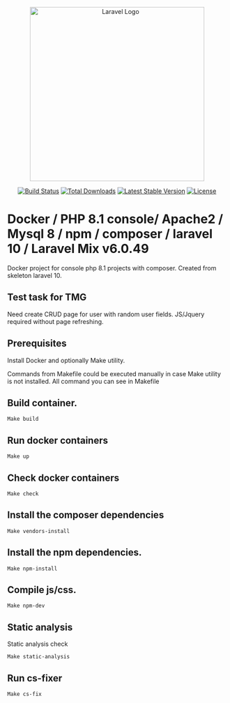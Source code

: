 <p align="center"><a href="https://laravel.com" target="_blank"><img src="https://raw.githubusercontent.com/laravel/art/master/logo-lockup/5%20SVG/2%20CMYK/1%20Full%20Color/laravel-logolockup-cmyk-red.svg" width="400" alt="Laravel Logo"></a></p>

<p align="center">
<a href="https://github.com/laravel/framework/actions"><img src="https://github.com/laravel/framework/workflows/tests/badge.svg" alt="Build Status"></a>
<a href="https://packagist.org/packages/laravel/framework"><img src="https://img.shields.io/packagist/dt/laravel/framework" alt="Total Downloads"></a>
<a href="https://packagist.org/packages/laravel/framework"><img src="https://img.shields.io/packagist/v/laravel/framework" alt="Latest Stable Version"></a>
<a href="https://packagist.org/packages/laravel/framework"><img src="https://img.shields.io/packagist/l/laravel/framework" alt="License"></a>
</p>



# Docker / PHP 8.1 console/ Apache2 / Mysql 8 / npm / composer / laravel 10 / Laravel Mix v6.0.49

Docker project for console php 8.1 projects with composer.
Created from skeleton laravel 10.

## Test task for TMG
Need create CRUD page for user with random user fields. JS/Jquery required without page refreshing.

## Prerequisites

Install Docker and optionally Make utility.

Commands from Makefile could be executed manually in case Make utility is not installed.
All command you can see in Makefile

## Build container.

    Make build

## Run docker containers

    Make up

## Check docker containers

    Make check

## Install the composer dependencies

    Make vendors-install

## Install the npm dependencies.

    Make npm-install

## Compile js/css.

    Make npm-dev

## Static analysis

Static analysis check

    Make static-analysis

## Run cs-fixer

    Make cs-fix
